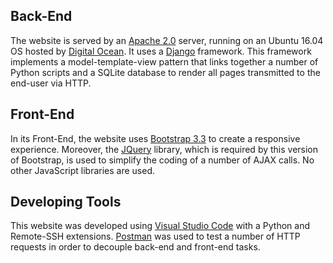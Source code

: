 ## Back-End

The website is served by an [Apache 2.0](https://httpd.apache.org/) server, running on an Ubuntu 16.04 OS hosted by [Digital Ocean](https://www.digitalocean.com/). It uses a [Django](https://www.djangoproject.com/) framework. This framework implements a model-template-view pattern that links together a number of Python scripts and a SQLite database to render all pages transmitted to the end-user via HTTP. 

## Front-End

In its Front-End, the website uses [Bootstrap 3.3](https://getbootstrap.com/docs/3.3/) to create a responsive experience. Moreover, the [JQuery](https://jquery.com/) library,  which is required by this version of Bootstrap, is used to simplify the coding of a number of AJAX calls. No other JavaScript libraries are used.

## Developing Tools

This website was developed using [Visual Studio Code](https://code.visualstudio.com/) with a Python and Remote-SSH extensions. [Postman](https://www.postman.com/) was used to test a number of HTTP requests in order to decouple back-end and front-end tasks.
